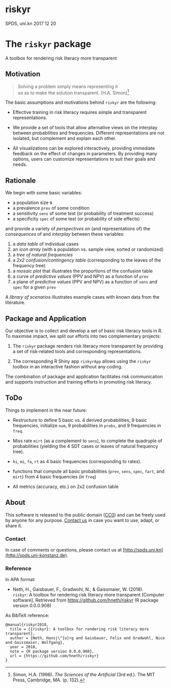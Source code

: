 riskyr
======
SPDS, uni.kn
2017 12 20

# The `riskyr` package

A toolbox for rendering risk literacy more transparent


## Motivation

> Solving a problem simply means representing it<br>
> so as to make the solution transparent. (H.A. Simon)[^1]

[^1]: Simon, H.A. (1996). _The Sciences of the Artificial_ (3rd ed.). The MIT Press, Cambridge, MA. (p. 132).


The basic assumptions and motivations behind `riskyr` are the following:

- Effective training in risk literacy requires simple and transparent representations. 

- We provide a set of tools that allow alternative views on the interplay between probabilities and frequencies. Different representations are not isolated, but complement and explain each other.

- All visualizations can be explored interactively, providing immediate feedback on the effect of changes in parameters. By providing many options, users can customize representations to suit their goals and needs.


## Rationale

We begin with some basic variables:

-   a population size `N`
-   a prevalence `prev` of some condition
-   a sensitivity `sens` of some test (or probability of treatment success)
-   a specificity `spec` of some test (or probability of side effects)

and provide a variety of _perspectives_ on (and representations of) the _consequences_ of and _interplay_ between these variables:

1.  a _data table_ of individual cases  
2.  an _icon array_ (with a population vs. sample view, sorted or randomized)  
3.  a _tree of natural frequencies_  
4.  a _2x2 confusion/contingency table_ (corresponding to the leaves of the frequency tree)  
5.  a _mosaic plot_ that illustrates the proportions of the confusion table  
6.  a curve of _predictive values_ (PPV and NPV) as a function of `prev`  
7.  a plane of _predictive values_ (PPV and NPV) as a function of `sens` and `spec` for a given `prev`  
    <!-- 8. fact boxes (with additional details on benefits and harms of tests or treatments)  -->

A _library of scenarios_ illustrates example cases with known data from the literature.


## Package and Application

Our objective is to collect and develop a set of basic risk literacy tools in R.  To maximise impact, we split our efforts into two complementary projects:

1. The `riskyr` package renders risk literacy more transparent by providing a set of risk-related tools and corresponding representations.

2. The corresponding R Shiny app `riskyrApp` allows using the `riskyr` toolbox in an interactive fashion without any coding.

The combination of package and application facilitates risk communication and supports instruction and training efforts in promoting risk literacy.


## ToDo

Things to implement in the near future:

- Restructure to define 5 basic vs. 4 derived probabilities, 9 basic frequencies, initialize `num`, 9 probabilities in `probs`, and 9 frequencies in `freq`.

- Miss rate `mirt` (as a complement to `sens`), to complete the quadruple of probabilities (yielding the 4 SDT cases or leaves of natural frequency tree).

- `hi`, `mi`, `fa`, `rt` as 4 basic frequencies (corresponding to rates).

- functions that compute all basic probabilities (`prev`, `sens`, `spec`, `fart`, and `mirt`) from 4 basic frequencies (in `freq`)

- All metrics (accuracy, etc.) on 2x2 confusion table


## About

This software is released to the public domain ([CC0](https://tldrlegal.com/license/creative-commons-cc0-1.0-universal)) 
and can be freely used by anyone for any purpose. [Contact us](http://spds.uni-konstanz.de) in case you want to use, adapt, or share it.

### Contact

In case of comments or questions, please contact us at [http://spds.uni.kn](http://spds.uni-konstanz.de). 

### Reference

In APA format:

- Neth, H., Gaisbauer, F., Gradwohl, N., & Gaissmaier, W. (2018).  
`riskyr`: A toolbox for rendering risk literacy more transparent [Computer software]. 
Retrieved from https://github.com/hneth/riskyr (R package version 0.0.0.908)

As BibTeX reference: 

    @manual{riskyr2018,
      title = {{riskyr}: A toolbox for rendering risk literacy more transparent},
      author = {Neth, Hansj\"{o}rg and Gaisbauer, Felix and Gradwohl, Nico and Gaissmaier, Wolfgang}, 
      year = 2018,
      note = {R package version 0.0.0.908},
      url = {https://github.com/hneth/riskyr}
    }
